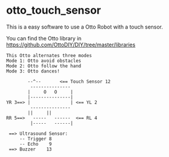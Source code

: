 # otto_touch_sensor
This is a easy software to use a Otto Robot with a touch sensor.

You can find the Otto library in https://github.com/OttoDIY/DIY/tree/master/libraries

	This Otto alternates three modes
	Mode 1: Otto avoid obstacles
	Mode 2: Otto follow the hand
	Mode 3: Otto dances!
	
			--^--       <== Touch Sensor 12
          	 --------------- 
        	|     O   O     |
	        |---------------|
	YR 3==> |               | <== YL 2
         	 --------------- 
		    ||     ||
	RR 5==>   -----   ------  <== RL 4
 	         |-----   ------|

	 ==> Ultrasound Sensor:
	     -- Trigger 8
	     -- Echo    9
	 ==> Buzzer    13
